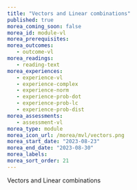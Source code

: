 ```yaml
---
title: "Vectors and Linear combinations"
published: true
morea_coming_soon: false
morea_id: module-vl
morea_prerequisites:
morea_outcomes:
   - outcome-vl
morea_readings:
   - reading-text
morea_experiences:
   - experience-vl
   - experience-complex
   - experience-norm
   - experience-prob-dot
   - experience-prob-lc
   - experience-prob-dist
morea_assessments:
   - assessment-vl
morea_type: module
morea_icon_url: /morea/mvl/vectors.png
morea_start_date: "2023-08-23"
morea_end_date: "2023-08-30"
morea_labels:
morea_sort_order: 21
---
```

Vectors and Linear combinations
